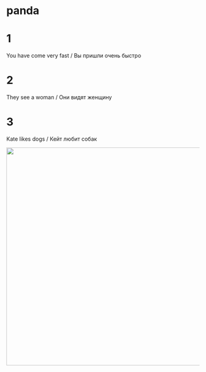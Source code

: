 # panda


# 1
You have come very fast /
Вы пришли очень быстро


# 2
They see a woman /
Они видят женщину


# 3
Kate likes dogs /
Кейт любит собак

<img src="https://github.com/daniil82484/panda/assets/104986742/71180f0d-5063-4872-8671-cfc4028d7bbd" weight="270" height="570"/>

